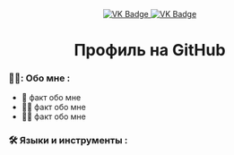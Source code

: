 <div id ="badges"align ="center">
  <a href= "https://vk.com/?u=2&to=L2FsX2ZlZWQucGhw">
    <img src = "https://img.shields.io/badge/VK-blue?stule=for-the-badge&logo=VK&logoColor=white" alt="VK Badge"/>
  </a>

  <a href= "https://mail.google.com/mail/u/1/#inbox">
    <img src = "https://img.shields.io/badge/Email-red?stule=for-the-badge&logo=Gmail&logoColor=white" alt="VK Badge"/>
  </a>
</div>

<div id ="vievport"align ="center">
  <img src="https://komarev.com/ghpvc/?username=CyHb3o7&style=flat-square&color=blue" alt=""/>
</div>

<div id ="heythere"align ="center">
<h1> Профиль на GitHub </h1>
</div>

### 👨‍💻: Обо мне :

- :brain: факт обо мне
- :man_pilot: факт обо мне
- :biking_man: факт обо мне
### :hammer_and_wrench: Языки и инструменты :

